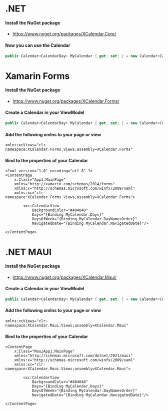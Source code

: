 # .NET

#### Install the NuGet package
* https://www.nuget.org/packages/XCalendar.Core/

#### Now you can use the Calendar
```C#
public Calendar<CalendarDay> MyCalendar { get; set; } = new Calendar<CalendarDay>();
```

# Xamarin Forms

#### Install the NuGet package
* https://www.nuget.org/packages/XCalendar.Forms/

#### Create a Calendar in your ViewModel
```C#
public Calendar<CalendarDay> MyCalendar { get; set; } = new Calendar<CalendarDay>();
```

#### Add the following xmlns to your page or view
```xaml
xmlns:xcViews="clr-namespace:XCalendar.Forms.Views;assembly=XCalendar.Forms"
```

#### Bind to the properties of your Calendar
```xaml
<?xml version="1.0" encoding="utf-8" ?>
<ContentPage
    x:Class="App1.MainPage"
    xmlns="http://xamarin.com/schemas/2014/forms"
    xmlns:x="http://schemas.microsoft.com/winfx/2009/xaml"
    xmlns:xc="clr-namespace:XCalendar.Forms.Views;assembly=XCalendar.Forms">
    
        <xc:CalendarView
            BackgroundColor="#404040"
            Days="{Binding MyCalendar.Days}"
            DaysOfWeek="{Binding MyCalendar.DayNamesOrder}"
            NavigatedDate="{Binding MyCalendar.NavigatedDate}"/>

</ContentPage>

```

# .NET MAUI

#### Install the NuGet package
* https://www.nuget.org/packages/XCalendar.Maui/

#### Create a Calendar in your ViewModel
```C#
public Calendar<CalendarDay> MyCalendar { get; set; } = new Calendar<CalendarDay>();
```

#### Add the following xmlns to your page or view
```xaml
xmlns:xcViews="clr-namespace:XCalendar.Maui.Views;assembly=XCalendar.Maui"
```

#### Bind to the properties of your Calendar
```xaml
<ContentPage
    x:Class="MauiApp1.MainPage"
    xmlns="http://schemas.microsoft.com/dotnet/2021/maui"
    xmlns:x="http://schemas.microsoft.com/winfx/2009/xaml"
    xmlns:xc="clr-namespace:XCalendar.Maui.Views;assembly=XCalendar.Maui">
    
        <xc:CalendarView
            BackgroundColor="#404040"
            Days="{Binding MyCalendar.Days}"
            DaysOfWeek="{Binding MyCalendar.DayNamesOrder}"
            NavigatedDate="{Binding MyCalendar.NavigatedDate}"/>

</ContentPage>
```
